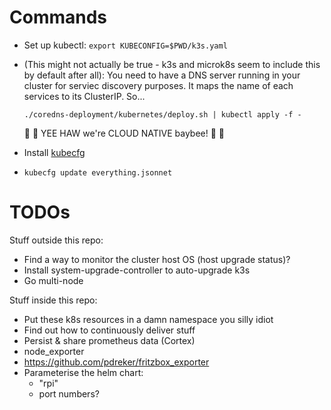Commands
===

- Set up kubectl: `export KUBECONFIG=$PWD/k3s.yaml`

- (This might not actually be true - k3s and microk8s seem to include this by default after all): You need to have a DNS server running in your cluster for serviec discovery purposes. It maps the name of each services to its ClusterIP. So...

  ```
  ./coredns-deployment/kubernetes/deploy.sh | kubectl apply -f -
  ```

  🤠 🤠 YEE HAW we're CLOUD NATIVE baybee! 🤠 🤠

- Install [kubecfg](https://github.com/bitnami/kubecfg/)

- `kubecfg update everything.jsonnet`

TODOs
===

Stuff outside this repo:

- Find a way to monitor the cluster host OS (host upgrade status)?
- Install system-upgrade-controller to auto-upgrade k3s
- Go multi-node

Stuff inside this repo:

- Put these k8s resources in a damn namespace you silly idiot
- Find out how to continuously deliver stuff
- Persist & share prometheus data (Cortex)
- node_exporter
- https://github.com/pdreker/fritzbox_exporter
- Parameterise the helm chart:
  - "rpi"
  - port numbers?

